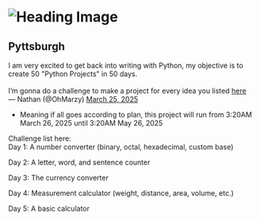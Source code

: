 # ![Heading Image](https://t4.ftcdn.net/jpg/01/27/53/45/360_F_127534575_qgg9oDRrMEwqcR38AnvK8xcwD3GjlHGR.jpg)


## Pyttsburgh

I am very excited to get back into writing with Python, my objective is to create 50 "Python Projects" in 50 days. <br /> <br />
I’m gonna do a challenge to make a project for every idea you listed [here](https://t.co/pSrBtWFkg5)  
— Nathan (@OhMarzy) [March 25, 2025](https://twitter.com/OhMarzy/status/1904436825973719495?ref_src=twsrc%5Etfw) <br />

- Meaning if all goes according to plan, this project will run from 3:20AM March 26, 2025 until 3:20AM May 26, 2025 <br />

Challenge list here: <br />
Day 1: A number converter (binary, octal, hexadecimal, custom base)

Day 2: A letter, word, and sentence counter

Day 3: The currency converter

Day 4: Measurement calculator (weight, distance, area, volume, etc.)

Day 5: A basic calculator

